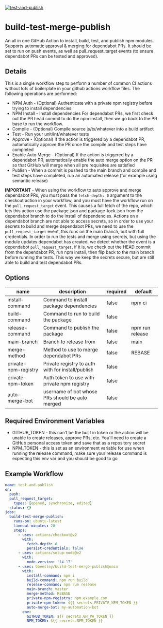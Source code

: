 [![test-and-publish](https://github.com/bbeesley/build-test-merge-publish/actions/workflows/test-and-publish.yml/badge.svg)](https://github.com/bbeesley/build-test-merge-publish/actions/workflows/test-and-publish.yml)

# build-test-merge-publish

An all in one GitHub Action to install, build, test, and publish npm modules. Supports automatic approval & merging for dependabot PRs. It should be set to run on push events, as well as pull_request_target events (to ensure dependabot PRs can be tested and approved).

## Details

This is a single workflow step to perform a number of common CI actions without lots of boilerplate in your github actions workflow files. The following operations are performed:

* NPM Auth - (Optional) Authenticate with a private npm registry before trying to install dependencies
* NPM Install - Install dependencies
  For dependabot PRs, we first check out the PR head commit to do the npm install, then we go back to the PR base to run the workflow. 
* Compile - (Optional) Compile source js/ts/whatever into a build artifact
* Test - Run your unit/int/whatever tests
* Approve - (Optional) If the action is triggered by a dependabot PR, automatically approve the PR once the compile and test steps have completed
* Enable Auto Merge - (Optional) If the action is triggered by a dependabot PR, automatically enable the auto merge option on the PR so that GitHub will merge when all pre requisites are satisfied
* Publish - When a commit is pushed to the main branch and compile and test steps have completed, run an automated release (for example using semantic release)

**IMPORTANT** - When using the workflow to auto approve and merge dependabot PRs, you must pass the `fetch-depth: 0` argument to the checkout action in your workflow, and you must have the workflow run on the `pull_request_target` event. This causes a full fetch of the repo, which lets this action use the package.json and package-lock.json from the dependabot branch to do the install of dependencies. Actions on a dependabot branch are not able to access secrets, so in order to use your secrets to build and merge dependabot PRs, we need to use the `pull_request_target` event, this runs on the main branch, but with full credentials. In order to run the tests and merge using secrets, but using the module updates dependabot has created, we detect whether the event is a dependabot `pull_request_target`, if it is, we check out the HEAD commit from the dependabot PR, run npm install, then flip back to the main branch before running the tests. This way we keep the secrets secure, but are still able to build and test dependabot PRs.

## Options

| name                 | description                                       | required | default         |
|----------------------|---------------------------------------------------|----------|-----------------|
| install-command      | Command to install package dependencies           | false    | npm ci          |
| build-command        | Command to run to build the package               | false    |                 |
| release-command      | Command to publish the package                    | false    | npm run release |
| main-branch          | Branch to release from                            | false    | main            |
| merge-method         | Method to use to merge dependabot PRs             | false    | REBASE          |
| private-npm-registry | Private registry to auth with for install/publish | false    |                 |
| private-npm-token    | Auth token to use with private npm registry       | false    |                 |
| auto-merge-bot       | username of bot whose PRs should be auto merged   | false    |                 |


## Required Environment Variables

* GITHUB_TOKEN - this can't be the built in token or the action will be unable to create releases, approve PRs, etc. You'll need to create a GitHub personal access token and save that as a repository secret
* NPM_TOKEN - this is set as an environment variable for use when running the release command, make sure your release command is expecting this env var and you should be good to go
  
## Example Workflow

```yaml
name: test-and-publish
on:
  push:
  pull_request_target:
    types: [opened, synchronize, edited]
  status: {}
jobs:
  build-test-merge-publish:
    runs-on: ubuntu-latest
    timeout-minutes: 20
    steps:
      - uses: actions/checkout@v2
        with:
          fetch-depth: 0
          persist-credentials: false
      - uses: actions/setup-node@v2
        with:
          node-version: '14.17'
      - uses: bbeesley/build-test-merge-publish@main
        with:
          install-command: npm i
          build-command: npm run build
          release-command: npm run release
          main-branch: master
          merge-method: REBASE
          private-npm-registry: npm.example.com
          private-npm-token: ${{ secrets.PRIVATE_NPM_TOKEN }}
          auto-merge-bot: my-automation-bot
        env:
          GITHUB_TOKEN: ${{ secrets.GH_PA_TOKEN }}
          NPM_TOKEN: ${{ secrets.NPM_TOKEN }}
```
